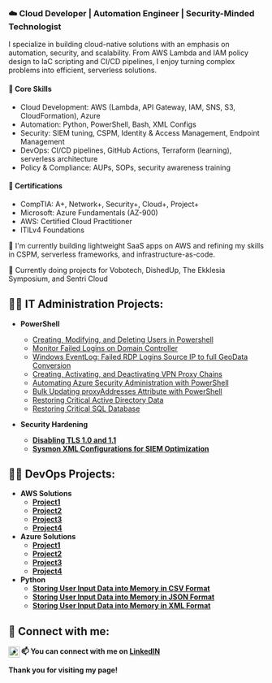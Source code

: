 <h3>☁️ Cloud Developer | Automation Engineer | Security-Minded Technologist</h3>

<p>I specialize in building cloud-native solutions with an emphasis on automation, security, and scalability. From AWS Lambda and IAM policy design to IaC scripting and CI/CD pipelines, I enjoy turning complex problems into efficient, serverless solutions.</p>

<h4>🔧 Core Skills</h4>
<ul>
  <li>Cloud Development: AWS (Lambda, API Gateway, IAM, SNS, S3, CloudFormation), Azure</li>
  <li>Automation: Python, PowerShell, Bash, XML Configs</li>
  <li>Security: SIEM tuning, CSPM, Identity & Access Management, Endpoint Management</li>
  <li>DevOps: CI/CD pipelines, GitHub Actions, Terraform (learning), serverless architecture</li>
  <li>Policy & Compliance: AUPs, SOPs, security awareness training</li>
</ul>

<h4>📜 Certifications</h4>
<ul>
  <li>CompTIA: A+, Network+, Security+, Cloud+, Project+</li>
  <li>Microsoft: Azure Fundamentals (AZ-900)</li>
  <li>AWS: Certified Cloud Practitioner</li>
  <li>ITILv4 Foundations</li>
</ul>

<p>🚀 I'm currently building lightweight SaaS apps on AWS and refining my skills in CSPM, serverless frameworks, and infrastructure-as-code.</p>
<p>🤝 Currently doing projects for Vobotech, DishedUp, The Ekklesia Symposium, and Sentri Cloud</p>
  
<h2>👨‍💻 IT Administration Projects:</h2>

- <b>PowerShell</b>
  - [Creating, Modifying, and Deleting Users in Powershell](https://www.github.com/buffnerd/Basic-Powershell-Administration)
  - [Monitor Failed Logins on Domain Controller](https://github.com/buffnerd/Monitor-Failed-Logins/tree/main)
  - [Windows EventLog: Failed RDP Logins Source IP to full GeoData Conversion](https://github.com/buffnerd/Sentinel-Lab)
  - [Creating, Activating, and Deactivating VPN Proxy Chains](https://github.com/buffnerd/VPN-Proxy-Chains-In-Powershell)
  - [Automating Azure Security Administration with PowerShell](https://github.com/buffnerd/Azure-PowerShell-Scripts)
  - [Bulk Updating proxyAddresses Attribute with PowerShell](https://github.com/buffnerd/Bulk-Updating-Proxy-Address-Attributes)
  - [Restoring Critical Active Directory Data](https://github.com/buffnerd/Restore-AD)
  - [Restoring Critical SQL Database](https://github.com/buffnerd/Restore-SQL)
    
- <b>Security Hardening<b>
  - [Disabling TLS 1.0 and 1.1](https://github.com/buffnerd/SSL-TLS-disable)
  - [Sysmon XML Configurations for SIEM Optimization](https://github.com/buffnerd/Sysmon-XML-Configurations)

<h2>👨‍💻 DevOps Projects:</h2>

- <b>AWS Solutions</b>
  - [Project1](putthelinkhere)
  - [Project2](putthelinkhere)
  - [Project3](putthelinkhere)
  - [Project4](putthelinkhere)
- <b>Azure Solutions</b>
  - [Project1](putthelinkhere)
  - [Project2](putthelinkhere)
  - [Project3](putthelinkhere)
  - [Project4](putthelinkhere)
- <b>Python</b>
  - [Storing User Input Data into Memory in CSV Format](https://github.com/buffnerd/Python-File-Handling-CSV)
  - [Storing User Input Data into Memory in JSON Format](https://github.com/buffnerd/Python-File-Handling-JSON)
  - [Storing User Input Data into Memory in XML Format](https://github.com/buffnerd/Python-File-Handling-XML)

<h2> 🤳 Connect with me:</h2>

[<img align="left" alt="AaronVoborny | LinkedIn" width="22px" src="https://cdn.jsdelivr.net/npm/simple-icons@v3/icons/linkedin.svg" />][linkedin]

[linkedin]: https://linkedin.com/in/thevoborny


- 📫     You can connect with me on [LinkedIN](https://linkedin.com/in/thevoborny)

Thank you for visiting my page!
  
<!---
buffnerd/buffnerd is a ✨ special ✨ repository because its `README.md` (this file) appears on your GitHub profile.
You can click the Preview link to take a look at your changes.
--->
